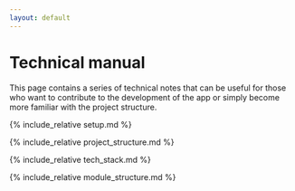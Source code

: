 ```yaml
---
layout: default
---
```


# Technical manual

This page contains a series of technical notes that can be useful for those who want to contribute
to the development of the app or simply become more familiar with the project structure.

{% include_relative setup.md %}

{% include_relative project_structure.md %}

{% include_relative tech_stack.md %}

{% include_relative module_structure.md %}
